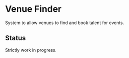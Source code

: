 # Venue Finder
System to allow venues to find and book talent for events.
## Status
Strictly work in progress.
